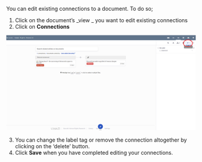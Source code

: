 You can edit existing connections to a document. To do so;
1. Click on the document’s _view _ you want to edit existing connections
2. Click on **Connections**

![](https://github.com/quincywiele/HURIDOCS-User-Manuals/blob/master/connection1.png)

3. You can change the label tag or remove the connection altogether by clicking on the ‘delete’ button.
4. Click **Save** when you have completed editing your connections. 
